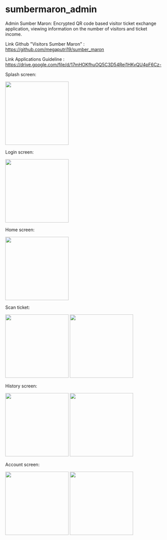# sumbermaron_admin

Admin Sumber Maron: Encrypted QR code based visitor ticket exchange application, viewing information on the number of visitors and ticket income.

Link Github "Visitors Sumber Maron" : https://github.com/megaputri19/sumber_maron

Link Applications Guideline : https://drive.google.com/file/d/17mHOKfhuOQ5C3D54Rej1HKvQU4pF6Cz-

Splash screen:

<img src="https://github.com/lubisauliyak/sumber_maron_admin/assets/81324120/f143457d-cfed-469b-b785-5a9802c9a1b8.png" width="200" />

Login screen:

<img src="https://github.com/lubisauliyak/sumber_maron_admin/assets/81324120/d393eb4c-4086-423f-8c39-0dc71f794c59.png" width="200" />

Home screen:

<img src="https://github.com/lubisauliyak/sumber_maron_admin/assets/81324120/610b9f7f-9a4f-4b1e-b165-22d502ce40e3.png" width="200" />

Scan ticket:

<img src="https://github.com/lubisauliyak/sumber_maron_admin/assets/81324120/bb5c93d9-b310-4f94-98af-005aa771d0b3.png" width="200" />
<img src="https://github.com/lubisauliyak/sumber_maron_admin/assets/81324120/04e29af0-8ad5-4abf-b10e-fc75b6556c99.png" width="200" />

History screen:

<img src="https://github.com/lubisauliyak/sumber_maron_admin/assets/81324120/9051db3f-b2be-48c4-9c46-ec9ff6518b33.png" width="200" />
<img src="https://github.com/lubisauliyak/sumber_maron_admin/assets/81324120/a4c778ff-6b38-4420-b85d-32fa4be688cc.png" width="200" />

Account screen:

<img src="https://github.com/lubisauliyak/sumber_maron_admin/assets/81324120/a079080b-dc73-445c-a284-456f0c7d4888.png" width="200" />
<img src="https://github.com/lubisauliyak/sumber_maron_admin/assets/81324120/e5818fa7-2037-44ed-aead-a9546b8f3b96.png" width="200" />
